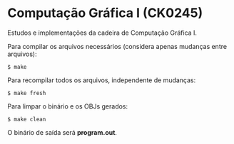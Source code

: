 # Computação Gráfica I (CK0245)
Estudos e implementações da cadeira de Computação Gráfica I.

Para compilar os arquivos necessários (considera apenas mudanças entre arquivos):
```console
$ make
```
Para recompilar todos os arquivos, independente de mudanças:
```console
$ make fresh
```
Para limpar o binário e os OBJs gerados:
```console
$ make clean
```
O binário de saída será **program.out**.
